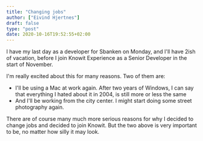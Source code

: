 ```yaml
---
title: "Changing jobs"
author: ["Eivind Hjertnes"]
draft: false
type: "post"
date: 2020-10-16T19:52:55+02:00
---
```


I have my last day as a developer for Sbanken on Monday, and I'll have 2ish of vacation, before I join Knowit Experience as a Senior Developer in the start of November.

I'm really excited about this for many reasons. Two of them are:

-   I'll be using a Mac at work again. After two years of Windows, I can say that everything I hated about it in 2004, is still more or less the same
-   And I'll be working from the city center. I might start doing some street photography again.

There are of course many much more serious reasons for why I decided to change jobs and decided to join Knowit. But the two above is very important to be, no matter how silly it may look.
